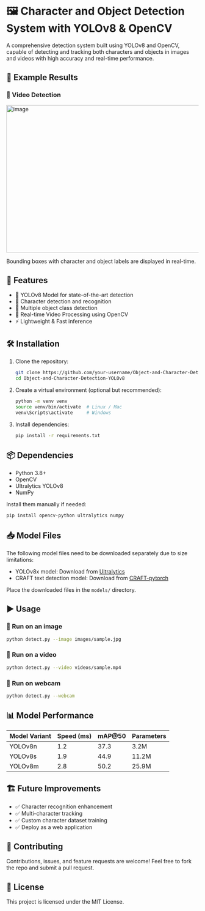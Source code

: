 # 🖼️ Character and Object Detection System with YOLOv8 & OpenCV

A comprehensive detection system built using YOLOv8 and OpenCV, capable of detecting and tracking both characters and objects in images and videos with high accuracy and real-time performance.

## 🎯 Example Results


### 🎥 Video Detection
<img width="565" height="386" alt="image" src="https://github.com/user-attachments/assets/6cbb1162-284a-4fba-a75b-841a6117c7e3" />


Bounding boxes with character and object labels are displayed in real-time.
## 🚀 Features

- 🧠 YOLOv8 Model for state-of-the-art detection
- 👥 Character detection and recognition
- 🎯 Multiple object class detection
- 🎥 Real-time Video Processing using OpenCV
- ⚡ Lightweight & Fast inference

## 🛠️ Installation

1. Clone the repository:
    ```bash
    git clone https://github.com/your-username/Object-and-Character-Detection-YOLOv8.git
    cd Object-and-Character-Detection-YOLOv8
    ```

2. Create a virtual environment (optional but recommended):
    ```bash
    python -m venv venv
    source venv/bin/activate  # Linux / Mac
    venv\Scripts\activate     # Windows
    ```

3. Install dependencies:
    ```bash
    pip install -r requirements.txt
    ```

## 📦 Dependencies

- Python 3.8+
- OpenCV
- Ultralytics YOLOv8
- NumPy

Install them manually if needed:
```bash
pip install opencv-python ultralytics numpy
```

## 📥 Model Files

The following model files need to be downloaded separately due to size limitations:
- YOLOv8x model: Download from [Ultralytics](https://github.com/ultralytics/yolov8/releases)
- CRAFT text detection model: Download from [CRAFT-pytorch](https://drive.google.com/file/d/1Jk4eGD7crsqCCg9C9VjCLkMN3ze8kutZ/view)

Place the downloaded files in the `models/` directory.

## ▶️ Usage

### 🔹 Run on an image
```bash
python detect.py --image images/sample.jpg
```

### 🔹 Run on a video
```bash
python detect.py --video videos/sample.mp4
```

### 🔹 Run on webcam
```bash
python detect.py --webcam
```

## 📊 Model Performance

| Model Variant | Speed (ms) | mAP@50 | Parameters |
|--------------|------------|--------|------------|
| YOLOv8n      | 1.2        | 37.3   | 3.2M       |
| YOLOv8s      | 1.9        | 44.9   | 11.2M      |
| YOLOv8m      | 2.8        | 50.2   | 25.9M      |

## 🏗️ Future Improvements

- ✅ Character recognition enhancement
- ✅ Multi-character tracking
- ✅ Custom character dataset training
- ✅ Deploy as a web application

## 🤝 Contributing

Contributions, issues, and feature requests are welcome!
Feel free to fork the repo and submit a pull request.

## 📜 License


This project is licensed under the MIT License.

